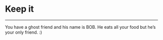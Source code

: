 # Keep it
---
You have a ghost friend and his name is BOB. He eats all your food but he’s your only friend. :)